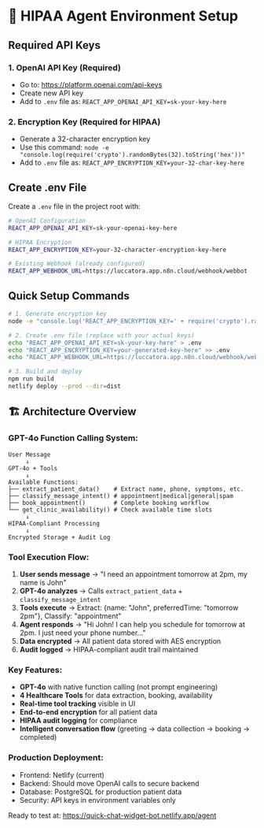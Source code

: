 # 🔐 HIPAA Agent Environment Setup

## Required API Keys

### 1. OpenAI API Key (Required)
- Go to: https://platform.openai.com/api-keys  
- Create new API key
- Add to `.env` file as: `REACT_APP_OPENAI_API_KEY=sk-your-key-here`

### 2. Encryption Key (Required for HIPAA)
- Generate a 32-character encryption key
- Use this command: `node -e "console.log(require('crypto').randomBytes(32).toString('hex'))"`
- Add to `.env` file as: `REACT_APP_ENCRYPTION_KEY=your-32-char-key-here`

## Create .env File

Create a `.env` file in the project root with:

```bash
# OpenAI Configuration  
REACT_APP_OPENAI_API_KEY=sk-your-openai-key-here

# HIPAA Encryption
REACT_APP_ENCRYPTION_KEY=your-32-character-encryption-key-here

# Existing Webhook (already configured)
REACT_APP_WEBHOOK_URL=https://luccatora.app.n8n.cloud/webhook/webbot
```

## Quick Setup Commands

```bash
# 1. Generate encryption key
node -e "console.log('REACT_APP_ENCRYPTION_KEY=' + require('crypto').randomBytes(32).toString('hex'))"

# 2. Create .env file (replace with your actual keys)
echo "REACT_APP_OPENAI_API_KEY=sk-your-key-here" > .env
echo "REACT_APP_ENCRYPTION_KEY=your-generated-key-here" >> .env
echo "REACT_APP_WEBHOOK_URL=https://luccatora.app.n8n.cloud/webhook/webbot" >> .env

# 3. Build and deploy
npm run build
netlify deploy --prod --dir=dist
```

## 🏗️ Architecture Overview

### GPT-4o Function Calling System:

```
User Message
     ↓
GPT-4o + Tools
     ↓
Available Functions:
├── extract_patient_data()    # Extract name, phone, symptoms, etc.
├── classify_message_intent() # appointment|medical|general|spam  
├── book_appointment()        # Complete booking workflow
└── get_clinic_availability() # Check available time slots
     ↓
HIPAA-Compliant Processing
     ↓
Encrypted Storage + Audit Log
```

### Tool Execution Flow:
1. **User sends message** → "I need an appointment tomorrow at 2pm, my name is John"
2. **GPT-4o analyzes** → Calls `extract_patient_data` + `classify_message_intent`
3. **Tools execute** → Extract: {name: "John", preferredTime: "tomorrow 2pm"}, Classify: "appointment"
4. **Agent responds** → "Hi John! I can help you schedule for tomorrow at 2pm. I just need your phone number..."
5. **Data encrypted** → All patient data stored with AES encryption
6. **Audit logged** → HIPAA-compliant audit trail maintained

### Key Features:
- **GPT-4o** with native function calling (not prompt engineering)
- **4 Healthcare Tools** for data extraction, booking, availability
- **Real-time tool tracking** visible in UI  
- **End-to-end encryption** for all patient data
- **HIPAA audit logging** for compliance
- **Intelligent conversation flow** (greeting → data collection → booking → completed)

### Production Deployment:
- Frontend: Netlify (current)
- Backend: Should move OpenAI calls to secure backend
- Database: PostgreSQL for production patient data
- Security: API keys in environment variables only

Ready to test at: https://quick-chat-widget-bot.netlify.app/agent